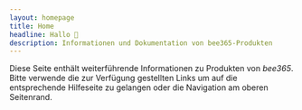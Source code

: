 ```yaml
---
layout: homepage
title: Home
headline: Hallo 👋
description: Informationen und Dokumentation von bee365-Produkten
---
```


Diese Seite enthält weiterführende Informationen zu Produkten von _bee365_. Bitte 
verwende die zur Verfügung gestellten Links um auf die entsprechende Hilfeseite 
zu gelangen oder die Navigation am oberen Seitenrand.
